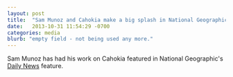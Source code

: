 ```yaml
---
layout: post
title:  "Sam Munoz and Cahokia make a big splash in National Geographic!"
date:   2013-10-31 11:54:29 -0700
categories: media
blurb: "empty field - not being used any more."
---
```

Sam Munoz has had his work on Cahokia featured in National Geographic's [Daily News](http://news.nationalgeographic.com/news/2013/13/131030-cahokia-native-american-flood-mystery-archaeology-pollen/) feature.
